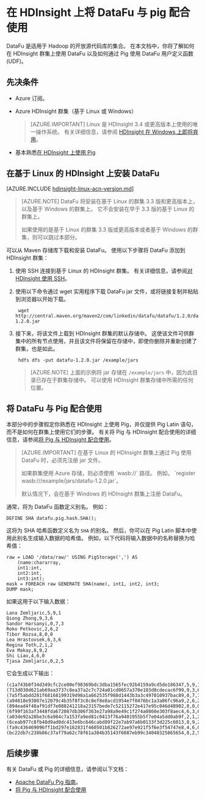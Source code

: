 <properties
    pageTitle="在 HDInsight 上将 DataFu 与 pig 配合使用"
    description="DataFu 是适用于 Hadoop 的库的集合。 了解如何在 HDInsight 群集上将 DataFu 与 pig 配合使用。"
    services="hdinsight"
    documentationcenter=""
    author="Blackmist"
    manager="jhubbard"
    editor="cgronlun"
    translationtype="Human Translation" />
<tags
    ms.assetid="0016721a-82be-4773-88ad-91e6b2c21cbb"
    ms.service="hdinsight"
    ms.custom="hdinsightactive"
    ms.devlang="na"
    ms.topic="article"
    ms.tgt_pltfrm="na"
    ms.workload="big-data"
    ms.date="02/08/2017"
    wacn.date="05/08/2017"
    ms.author="larryfr"
    ms.sourcegitcommit="2c4ee90387d280f15b2f2ed656f7d4862ad80901"
    ms.openlocfilehash="2a173938245a052ba259fe7013e7cd4a321cd01c"
    ms.lasthandoff="04/28/2017" />

# <a name="use-datafu-with-pig-on-hdinsight"></a>在 HDInsight 上将 DataFu 与 pig 配合使用

DataFu 是适用于 Hadoop 的开放源代码库的集合。 在本文档中，你将了解如何在 HDInsight 群集上使用 DataFu 以及如何通过 Pig 使用 DataFu 用户定义函数 (UDF)。

## <a name="prerequisites"></a>先决条件

* Azure 订阅。

* Azure HDInsight 群集（基于 Linux 或 Windows）

    > [AZURE.IMPORTANT]
    > Linux 是 HDInsight 3.4 或更高版本上使用的唯一操作系统。 有关详细信息，请参阅 [HDInsight 在 Windows 上即将弃用](/documentation/articles/hdinsight-component-versioning/#hdi-version-33-nearing-deprecation-date)。

* 基本熟悉[在 HDInsight 上使用 Pig](/documentation/articles/hdinsight-use-pig/)

## <a name="install-datafu-on-linux-based-hdinsight"></a>在基于 Linux 的 HDInsight 上安装 DataFu

[AZURE.INCLUDE [hdinsight-linux-acn-version.md](../../includes/hdinsight-linux-acn-version.md)]

> [AZURE.NOTE]
> DataFu 将安装在基于 Linux 的群集 3.3 版和更高版本上，以及基于 Windows 的群集上。 它不会安装在早于 3.3 版的基于 Linux 的群集上。
> <p>
> 如果使用的是基于 Linux 的群集 3.3 版或更高版本或者基于 Windows 的群集，则可以跳过本部分。

可以从 Maven 存储库下载和安装 DataFu。 使用以下步骤将 DataFu 添加到 HDInsight 群集：

1. 使用 SSH 连接到基于 Linux 的 HDInsight 群集。 有关详细信息，请参阅[对 HDInsight 使用 SSH](/documentation/articles/hdinsight-hadoop-linux-use-ssh-unix/)。

2. 使用以下命令通过 wget 实用程序下载 DataFu jar 文件，或将链接复制并粘贴到浏览器以开始下载。

        wget http://central.maven.org/maven2/com/linkedin/datafu/datafu/1.2.0/datafu-1.2.0.jar

3. 接下来，将该文件上载到 HDInsight 群集的默认存储中。 这使该文件可供群集中的所有节点使用，并且该文件将保留在存储中，即使你删除并重新创建了群集，也是如此。

        hdfs dfs -put datafu-1.2.0.jar /example/jars

    > [AZURE.NOTE]
    > 上面的示例将 jar 存储在 `/example/jars` 中，因为此目录已存在于群集存储中。 可以使用 HDInsight 群集存储中所需的任何位置。

## <a name="use-datafu-with-pig"></a>将 DataFu 与 Pig 配合使用

本部分中的步骤假定你熟悉在 HDInsight 上使用 Pig，并仅提供 Pig Latin 语句，而不是如何在群集上使用它们的步骤。 有关将 Pig 与 HDInsight 配合使用的详细信息，请参阅[将 Pig 与 HDInsight 配合使用](/documentation/articles/hdinsight-use-pig/)。

> [AZURE.IMPORTANT]
> 在基于 Linux 的 HDInsight 群集上通过 Pig 使用 DataFu 时，必须先注册 jar 文件。
> <p>
> 如果群集使用 Azure 存储，则必须使用 `wasb://` 路径。 例如， `register wasb:///example/jars/datafu-1.2.0.jar`。
> <p>
> 默认情况下，会在基于 Windows 的 HDInsight 群集上注册 DataFu。

通常，将为 DataFu 函数定义别名。 例如：

    DEFINE SHA datafu.pig.hash.SHA();

这将为 SHA 哈希函数定义名为 `SHA` 的别名。 然后，你可以在 Pig Latin 脚本中使用此别名生成输入数据的哈希值。 例如，以下代码将输入数据中的名称替换为哈希值：

    raw = LOAD '/data/raw/' USING PigStorage(',') AS  
        (name:chararray,
        int1:int,
        int2:int,
        int3:int);
    mask = FOREACH raw GENERATE SHA(name), int1, int2, int3;
    DUMP mask;

如果这用于以下输入数据：

    Lana Zemljaric,5,9,1
    Qiong Zhong,9,3,6
    Sandor Harsanyi,0,7,3
    Roko Petkovic,2,6,2
    Tibor Rozsa,8,0,0
    Lea Hrastovsek,6,3,6
    Regina Toth,2,1,2
    Eva Makay,8,9,2
    Shi Liao,4,6,0
    Tjasa Zemljaric,0,2,5

它会生成以下输出：

    (c1a743b0f34d349cfc2ce00ef98369bdc3dba1565fec92b4159a9cd5de186347,5,9,1)
    (713d030d621ab69aa3737c8ea37a2c7c724a01cd0657a370e103d8cdecac6f99,9,3,6)
    (7a5f5abdd281f68168199319d98a1a662535f988d1443b3a3c497010937bac89,0,7,3)
    (a94818e93807e12079c4b35f8f3c8c8ef8e8acd1954e7f0476bc1a3a86fc96a9,2,6,2)
    (894ead4f48af91df7e088241218a23157bede7c52115272e417e95c046d48902,8,0,0)
    (6f99f163af3448fda672087db306f363e27a98a9e49c1f274a0860e303f8aec4,6,3,6)
    (a03de92a28be3c6a984c7a153fa9ed81c0413f76a9401955b5f7e04a5dd0ab9f,2,1,2)
    (6ceab977c8fb48d9ad0dc413e6bc646cabd89f22e7ab97a6b0133f3d225c6013,8,9,2)
    (fa9c436469096ff1bd297e182831f460501b826272ae97e921f5f6e3f54747e8,4,6,0)
    (bc22db7c238b86c37af79a62c78f61a304b35143f6087eb99c34040325865654,0,2,5)

## <a name="next-steps"></a>后续步骤

有关 DataFu 或 Pig 的详细信息，请参阅以下文档：

* [Apache DataFu Pig 指南](http://datafu.incubator.apache.org/docs/datafu/guide.html)。
* [将 Pig 与 HDInsight 配合使用](/documentation/articles/hdinsight-use-pig/)

<!--Update_Description: wording update-->